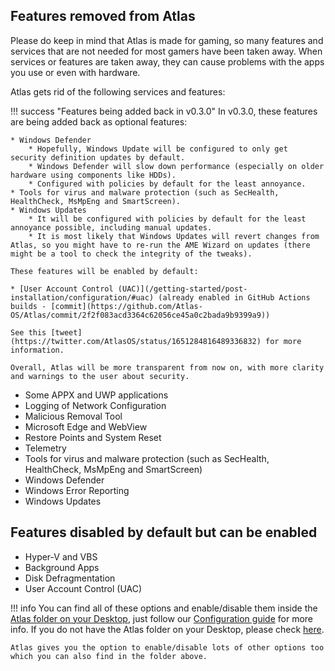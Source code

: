 ## Features removed from Atlas

Please do keep in mind that Atlas is made for gaming, so many features and services that are not needed for most gamers have been taken away. When services or features are taken away, they can cause problems with the apps you use or even with hardware.

Atlas gets rid of the following services and features:

!!! success "Features being added back in v0.3.0"
	In v0.3.0, these features are being added back as optional features:
	
	* Windows Defender
		* Hopefully, Windows Update will be configured to only get security definition updates by default.
		* Windows Defender will slow down performance (especially on older hardware using components like HDDs).
		* Configured with policies by default for the least annoyance.
	* Tools for virus and malware protection (such as SecHealth, HealthCheck, MsMpEng and SmartScreen).
	* Windows Updates
		* It will be configured with policies by default for the least annoyance possible, including manual updates.
		* It is most likely that Windows Updates will revert changes from Atlas, so you might have to re-run the AME Wizard on updates (there might be a tool to check the integrity of the tweaks).
	
	These features will be enabled by default:
	
	* [User Account Control (UAC)](/getting-started/post-installation/configuration/#uac) (already enabled in GitHub Actions builds - [commit](https://github.com/Atlas-OS/Atlas/commit/2f2f083acd3364c62056ce45a0c2bada9b9399a9))

	See this [tweet](https://twitter.com/AtlasOS/status/1651284816489336832) for more information.
	
	Overall, Atlas will be more transparent from now on, with more clarity and warnings to the user about security.

* Some APPX and UWP applications
* Logging of Network Configuration
* Malicious Removal Tool
* Microsoft Edge and WebView
* Restore Points and System Reset
* Telemetry
* Tools for virus and malware protection (such as SecHealth, HealthCheck, MsMpEng and SmartScreen)
* Windows Defender
* Windows Error Reporting
* Windows Updates

## Features disabled by default but can be enabled
* Hyper-V and VBS
* Background Apps
* Disk Defragmentation
* User Account Control (UAC)

!!! info
    You can find all of these options and enable/disable them inside the [Atlas folder on your Desktop](file://C:/Users/default/Desktop/Atlas), just follow our [Configuration guide](/getting-started/post-installation/configuration) for more info. If you do not have the Atlas folder on your Desktop, please check [here](/troubleshooting/common-issues/atlas-folder-missing).
    
    Atlas gives you the option to enable/disable lots of other options too which you can also find in the folder above.
